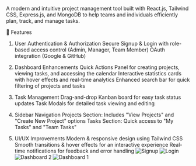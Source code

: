 A modern and intuitive project management tool built with React.js, Tailwind CSS, Express.js, and MongoDB to help teams and individuals efficiently plan, track, and manage tasks.

🚀 Features
1. User Authentication & Authorization
Secure Signup & Login with role-based access control (Admin, Manager, Team Member)
OAuth integration (Google & GitHub)

2. Dashboard Enhancements
Quick Actions Panel for creating projects, viewing tasks, and accessing the calendar
Interactive statistics cards with hover effects and real-time analytics
Enhanced search bar for quick filtering of projects and tasks
3. Task Management
Drag-and-drop Kanban board for easy task status updates
Task Modals for detailed task viewing and editing
4. Sidebar Navigation
Projects Section: Includes "View Projects" and "Create New Project" options
Tasks Section: Quick access to "My Tasks" and "Team Tasks"
5. UI/UX Improvements
Modern & responsive design using Tailwind CSS
Smooth transitions & hover effects for an interactive experience
Real-time notifications for feedback and error handling
![Signup](https://github.com/user-attachments/assets/677bf564-f122-4129-8a29-2ffdafe90808)
![Login](https://github.com/user-attachments/assets/95047fd6-fa43-495e-a630-14f5a4afe5bd)
![Dashboard 2](https://github.com/user-attachments/assets/4631a1da-d81d-4392-83fa-24ea7ceb00e0)
![Dashboard 1](https://github.com/user-attachments/assets/68df1078-7f02-4f93-b487-cb6a663a2180)

